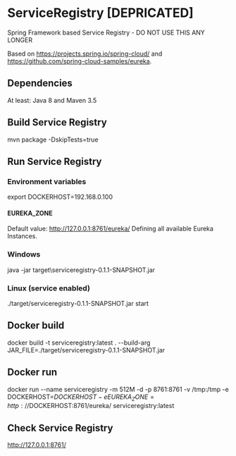 # ServiceRegistry [DEPRICATED]
Spring Framework based Service Registry - DO NOT USE THIS ANY LONGER

Based on https://projects.spring.io/spring-cloud/ and https://github.com/spring-cloud-samples/eureka.

## Dependencies
At least: Java 8 and Maven 3.5

## Build Service Registry
mvn package -DskipTests=true

## Run Service Registry
### Environment variables
export DOCKERHOST=192.168.0.100

#### EUREKA_ZONE 
Default value: http://127.0.0.1:8761/eureka/
Defining all available Eureka Instances.

### Windows
java -jar target\serviceregistry-0.1.1-SNAPSHOT.jar

### Linux (service enabled)
./target/serviceregistry-0.1.1-SNAPSHOT.jar start

## Docker build
docker build -t serviceregistry:latest . --build-arg JAR_FILE=./target/serviceregistry-0.1.1-SNAPSHOT.jar

## Docker run
docker run --name serviceregistry -m 512M -d -p 8761:8761 -v /tmp:/tmp -e DOCKERHOST=$DOCKERHOST -e EUREKA_ZONE=http://$DOCKERHOST:8761/eureka/ serviceregistry:latest

## Check Service Registry
http://127.0.0.1:8761/
